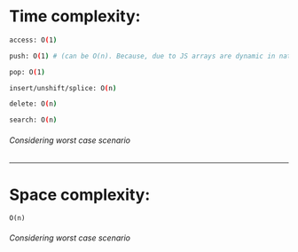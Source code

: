 # Time complexity:

```bash
access: O(1)

push: O(1) # (can be O(n). Because, due to JS arrays are dynamic in nature under the hood JS moves the entire array to different location to make it flexible.)

pop: O(1)

insert/unshift/splice: O(n)

delete: O(n)

search: O(n)
```

###### Considering worst case scenario

---

# Space complexity:

```
O(n)
```

###### Considering worst case scenario

